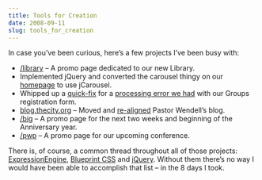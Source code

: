 ```yaml
---
title: Tools for Creation
date: 2008-09-11
slug: tools_for_creation
---
```

<p>In case you&#8217;ve been curious, here&#8217;s a few projects I&#8217;ve been busy with:</p>

<ul>
<li><a href="http://thecity.org/library">/library</a> &#8211; A promo page dedicated to our new Library.</li>
<li>Implemented jQuery and converted the carousel thingy on our <a href="http://thecity.org">homepage</a> to use jCarousel.</li>
<li>Whipped up a <a href="https://www.thecity.org/groups/new">quick-fix</a> for a <a href="http://expressionengine.com/forums/viewthread/90558/">processing error we had</a> with our Groups registration form.</li>
<li><a href="http://blog.thecity.org">blog.thecity.org</a> &#8211; Moved and <a href="http://www.alistapart.com/articles/redesignrealign">re-aligned</a> Pastor Wendell&#8217;s blog.</li>
<li><a href="http://thecity.org/big/">/big</a> &#8211; A promo page for the next two weeks and beginning of the Anniversary year.</li>
<li><a href="http://thecity.org/pwp">/pwp</a> &#8211; A promo page for our upcoming conference.</li>
</ul>

<p>There is, of course, a common thread throughout all of those projects: <a href="http://expressionengine.com/">ExpressionEngine</a>, <a href="http://www.blueprintcss.org/">Blueprint CSS</a> and <a href="http://jquery.com/">jQuery</a>. Without them there&#8217;s no way I would have been able to accomplish that list &#8211; in the 8 days I took.</p>